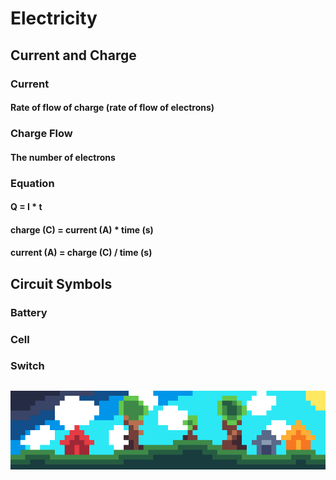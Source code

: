 # Electricity
## Current and Charge
### Current
#### Rate of flow of charge (rate of flow of electrons)
### Charge Flow
#### The number of electrons
### Equation
#### Q = I * t
#### charge (C) = current (A) * time (s)
#### current (A) = charge (C) / time (s)
## Circuit Symbols
### Battery
### Cell
### Switch
## ![](https://github.com/Nathan3-14/images/blob/main/test_img.png)
